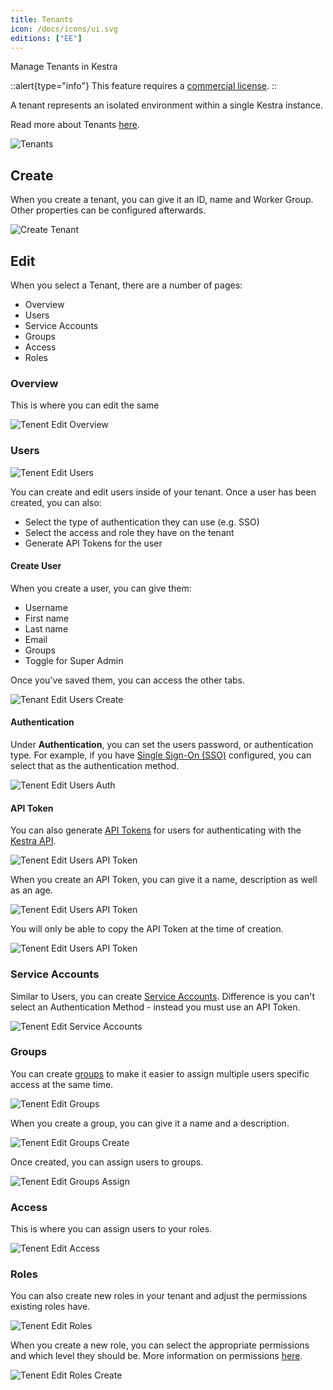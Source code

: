 ```yaml
---
title: Tenants
icon: /docs/icons/ui.svg
editions: ["EE"]
---
```


Manage Tenants in Kestra

::alert{type="info"}
This feature requires a [commercial license](/pricing).
::

A tenant represents an isolated environment within a single Kestra instance.

Read more about Tenants [here](../../06.enterprise/03.tenants.md).

![Tenants](../../../user-interface-guide/tenants.png)

## Create

When you create a tenant, you can give it an ID, name and Worker Group. Other properties can be configured afterwards.

![Create Tenant](../../../user-interface-guide/tenants-create.png)

## Edit

When you select a Tenant, there are a number of pages:
- Overview
- Users
- Service Accounts
- Groups
- Access
- Roles

### Overview

This is where you can edit the same

![Tenent Edit Overview](../../../user-interface-guide/tenants-edit-overview.png)

### Users

![Tenent Edit Users](../../../user-interface-guide/tenants-edit-users.png)

You can create and edit users inside of your tenant. Once a user has been created, you can also:
- Select the type of authentication they can use (e.g. SSO)
- Select the access and role they have on the tenant
- Generate API Tokens for the user

#### Create User

When you create a user, you can give them:
- Username
- First name
- Last name
- Email
- Groups
- Toggle for Super Admin

Once you've saved them, you can access the other tabs.

![Tenant Edit Users Create](../../../user-interface-guide/tenants-edit-users-create.png)

#### Authentication

Under **Authentication**, you can set the users password, or authentication type. For example, if you have [Single Sign-On (SSO)](../../06.enterprise/05.sso) configured, you can select that as the authentication method.

![Tenent Edit Users Auth](../../../user-interface-guide/tenants-edit-users-auth.png)

#### API Token

You can also generate [API Tokens](../../06.enterprise/api-tokens.md) for users for authenticating with the [Kestra API](../../12.api-reference/index.md).

![Tenent Edit Users API Token](../../../user-interface-guide/tenants-edit-users-api-token.png)

When you create an API Token, you can give it a name, description as well as an age.

![Tenent Edit Users API Token](../../../user-interface-guide/tenants-edit-users-add-api-token.png)

You will only be able to copy the API Token at the time of creation.

![Tenent Edit Users API Token](../../../user-interface-guide/tenants-edit-users-api-token-copy.png)

### Service Accounts

Similar to Users, you can create [Service Accounts](../../06.enterprise/service-accounts.md). Difference is you can't select an Authentication Method - instead you must use an API Token.

![Tenent Edit Service Accounts](../../../user-interface-guide/tenants-edit-sa-create.png)

### Groups

You can create [groups](../../06.enterprise/rbac.md#groups) to make it easier to assign multiple users specific access at the same time.

![Tenent Edit Groups](../../../user-interface-guide/tenants-edit-groups.png)

When you create a group, you can give it a name and a description.

![Tenent Edit Groups Create](../../../user-interface-guide/tenants-edit-groups-create.png)

Once created, you can assign users to groups.

![Tenent Edit Groups Assign](../../../user-interface-guide/tenants-edit-groups-assign.png)

### Access

This is where you can assign users to your roles.

![Tenent Edit Access](../../../user-interface-guide/tenants-edit-access.png)

### Roles

You can also create new roles in your tenant and adjust the permissions existing roles have.

![Tenent Edit Roles](../../../user-interface-guide/tenants-edit-roles.png)

When you create a new role, you can select the appropriate permissions and which level they should be. More information on permissions [here](../../06.enterprise/rbac.md#permissions).

![Tenent Edit Roles Create](../../../user-interface-guide/tenants-edit-roles-create.png)